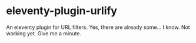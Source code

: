 eleventy-plugin-urlify
================================================================================

An eleventy plugin for URL filters. Yes, there are already some… I know.
Not working yet. Give me a minute.

